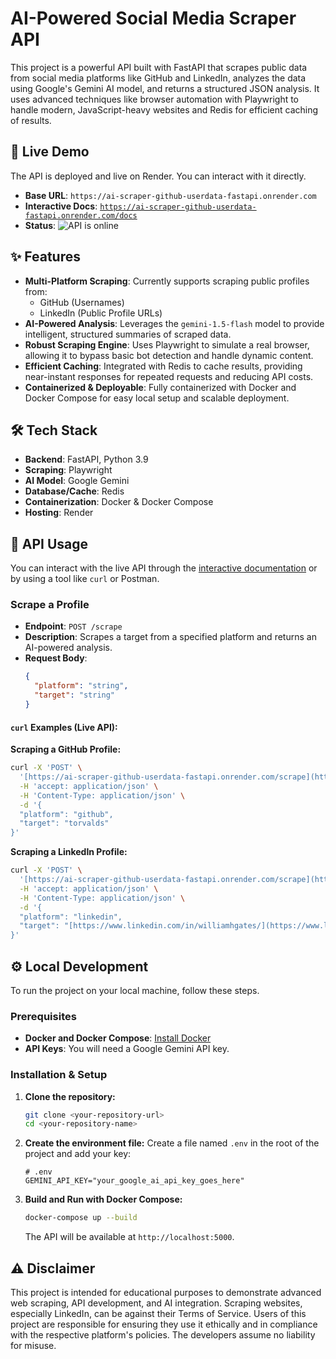 
# AI-Powered Social Media Scraper API

This project is a powerful API built with FastAPI that scrapes public data from social media platforms like GitHub and LinkedIn, analyzes the data using Google's Gemini AI model, and returns a structured JSON analysis. It uses advanced techniques like browser automation with Playwright to handle modern, JavaScript-heavy websites and Redis for efficient caching of results.

## 🚀 Live Demo

The API is deployed and live on Render. You can interact with it directly.

-   **Base URL**: `https://ai-scraper-github-userdata-fastapi.onrender.com`
-   **Interactive Docs**: [`https://ai-scraper-github-userdata-fastapi.onrender.com/docs`](https://ai-scraper-github-userdata-fastapi.onrender.com/docs)
-   **Status**: ![API is online](https://img.shields.io/badge/API-online-green)

## ✨ Features

-   **Multi-Platform Scraping**: Currently supports scraping public profiles from:
    -   GitHub (Usernames)
    -   LinkedIn (Public Profile URLs)
-   **AI-Powered Analysis**: Leverages the `gemini-1.5-flash` model to provide intelligent, structured summaries of scraped data.
-   **Robust Scraping Engine**: Uses Playwright to simulate a real browser, allowing it to bypass basic bot detection and handle dynamic content.
-   **Efficient Caching**: Integrated with Redis to cache results, providing near-instant responses for repeated requests and reducing API costs.
-   **Containerized & Deployable**: Fully containerized with Docker and Docker Compose for easy local setup and scalable deployment.

## 🛠️ Tech Stack

-   **Backend**: FastAPI, Python 3.9
-   **Scraping**: Playwright
-   **AI Model**: Google Gemini
-   **Database/Cache**: Redis
-   **Containerization**: Docker & Docker Compose
-   **Hosting**: Render

## 📖 API Usage

You can interact with the live API through the [interactive documentation](https://ai-scraper-github-userdata-fastapi.onrender.com/docs) or by using a tool like `curl` or Postman.

### Scrape a Profile

-   **Endpoint**: `POST /scrape`
-   **Description**: Scrapes a target from a specified platform and returns an AI-powered analysis.
-   **Request Body**:
    ```json
    {
      "platform": "string",
      "target": "string"
    }
    ```

#### `curl` Examples (Live API):

**Scraping a GitHub Profile:**
```bash
curl -X 'POST' \
  '[https://ai-scraper-github-userdata-fastapi.onrender.com/scrape](https://ai-scraper-github-userdata-fastapi.onrender.com/scrape)' \
  -H 'accept: application/json' \
  -H 'Content-Type: application/json' \
  -d '{
  "platform": "github",
  "target": "torvalds"
}'
````

**Scraping a LinkedIn Profile:**

```bash
curl -X 'POST' \
  '[https://ai-scraper-github-userdata-fastapi.onrender.com/scrape](https://ai-scraper-github-userdata-fastapi.onrender.com/scrape)' \
  -H 'accept: application/json' \
  -H 'Content-Type: application/json' \
  -d '{
  "platform": "linkedin",
  "target": "[https://www.linkedin.com/in/williamhgates/](https://www.linkedin.com/in/williamhgates/)"
}'
```

## ⚙️ Local Development

To run the project on your local machine, follow these steps.

### Prerequisites

  - **Docker and Docker Compose**: [Install Docker](https://www.docker.com/products/docker-desktop/)
  - **API Keys**: You will need a Google Gemini API key.

### Installation & Setup

1.  **Clone the repository:**

    ```bash
    git clone <your-repository-url>
    cd <your-repository-name>
    ```

2.  **Create the environment file:**
    Create a file named `.env` in the root of the project and add your key:

    ```
    # .env
    GEMINI_API_KEY="your_google_ai_api_key_goes_here"
    ```

3.  **Build and Run with Docker Compose:**

    ```bash
    docker-compose up --build
    ```

    The API will be available at `http://localhost:5000`.

## ⚠️ Disclaimer

This project is intended for educational purposes to demonstrate advanced web scraping, API development, and AI integration. Scraping websites, especially LinkedIn, can be against their Terms of Service. Users of this project are responsible for ensuring they use it ethically and in compliance with the respective platform's policies. The developers assume no liability for misuse.

```
